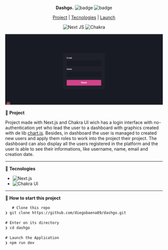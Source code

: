 <div align="center">

**Dashgo.**
![badge](https://badgen.net/badge/languages/1/:color?)  ![badge](https://badgen.net/badge/made_by/diegobaena89/:color?) 

[Project](#project) | [Tecnologies](#tecnologies) | [Launch](#launch)

![Next JS](https://img.shields.io/badge/Next-black?style=for-the-badge&logo=next.js&logoColor=white)  ![Chakra](https://img.shields.io/badge/chakra-%234ED1C5.svg?style=for-the-badge&logo=chakraui&logoColor=white)

![](https://github.com/diegobaena89/dashgo/blob/main/dashgo.gif?raw=true)

</div>


📝 <a id="project"> **Project** </a>

 Project made with Next.js and Chakra UI wich has a login interface with no-authentication yet who lead the user to a dashboard with graphics created with de lib [chart.js](https://www.chartjs.org/ "chart.js"). Besides, in dashboard the user is managed to created new users and apply them roles to work into the project their project.
 The dashboard can also display all the users registered in the platform and the user is able to see their informations, like username, name, email and creation date.

---

🚀 <a id="tecnologies"> **Tecnologies** </a>

- ![Next.js](https://nextjs.org/)
- ![Chakra UI](https://chakra-ui.com/)

---

📂 <a id="launch"> **How to start this project** </a>

       # Clone this repo
    ❯ git clone https://github.com/diegobaena89/dashgo.git

    # Enter on its directory
    ❯ cd dashgo

    # Launch the Application    
    ❯ npm run dev
